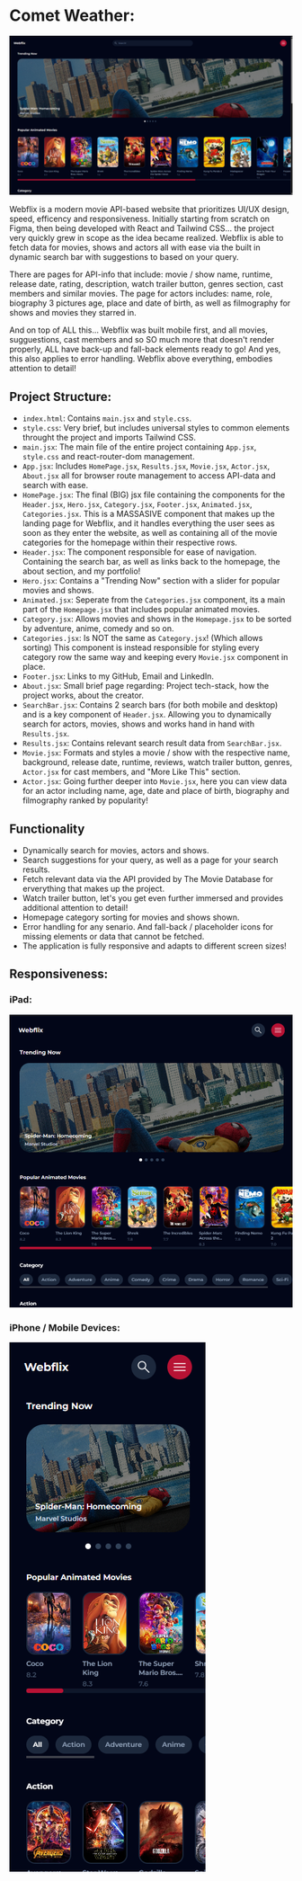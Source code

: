 # Comet Weather:
![1917x1080](src/assets/webflixDesktop.png)

Webflix is a modern movie API-based website that prioritizes UI/UX design, speed, efficency and responsiveness. Initially starting from scratch on Figma, then being developed with React and Tailwind CSS... the project very quickly grew in scope as the idea became realized. Webflix is able to fetch data for movies, shows and actors all with ease via the built in dynamic search bar with suggestions to based on your query.

There are pages for API-info that include: movie / show name, runtime, release date, rating, description, watch trailer button, genres section, cast members and similar movies. The page for actors includes: name, role, biography 3 pictures age, place and date of birth, as well as filmography for shows and movies they starred in. 

And on top of ALL this... Webflix was built mobile first, and all movies, sugguestions, cast members and so SO much more that doesn't render properly, ALL have back-up and fall-back elements ready to go! And yes, this also applies to error handling. Webflix above everything, embodies attention to detail! 

## Project Structure:
- `index.html`: Contains `main.jsx` and `style.css`.
- `style.css`: Very brief, but includes universal styles to common elements throught the project and imports Tailwind CSS.
- `main.jsx`: The main file of the entire project containing `App.jsx`, `style.css` and react-router-dom management.
- `App.jsx`: Includes `HomePage.jsx`, `Results.jsx`, `Movie.jsx`, `Actor.jsx`, `About.jsx` all for browser route management to access API-data and search with ease.
- `HomePage.jsx`: The final (BIG) jsx file containing the components for the `Header.jsx`, `Hero.jsx`, `Category.jsx`, `Footer.jsx`, `Animated.jsx`, `Categories.jsx`. This is a MASSASIVE component that makes up the landing page for Webflix, and it handles everything the user sees as soon as they enter the website, as well as containing all of the movie categories for the homepage within their respective rows.
- `Header.jsx`: The component responsible for ease of navigation. Containing the search bar, as well as links back to the homepage, the about section, and my portfolio!
- `Hero.jsx`: Contains a "Trending Now" section with a slider for popular movies and shows.
- `Animated.jsx`: Seperate from the `Categories.jsx` component, its a main part of the `Homepage.jsx` that includes popular animated movies.
- `Category.jsx`: Allows movies and shows in the `Homepage.jsx` to be sorted by adventure, anime, comedy and so on.
- `Categories.jsx`: Is NOT the same as `Category.jsx`! (Which allows sorting) This component is instead responsible for styling every category row the same way and keeping every `Movie.jsx` component in place.
- `Footer.jsx`: Links to my GitHub, Email and LinkedIn.
- `About.jsx`: Small brief page regarding: Project tech-stack, how the project works, about the creator.
- `SearchBar.jsx`: Contains 2 search bars (for both mobile and desktop) and is a key component of `Header.jsx`. Allowing you to dynamically search for actors, movies, shows and works hand in hand with `Results.jsx`.
- `Results.jsx`: Contains relevant search result data from `SearchBar.jsx`.
- `Movie.jsx`: Formats and styles a movie / show with the respective name, background, release date, runtime, reviews, watch trailer button, genres, `Actor.jsx` for cast members, and "More Like This" section.
- `Actor.jsx`: Going further deeper into `Movie.jsx`, here you can view data for an actor including name, age, date and place of birth, biography and filmography ranked by popularity!

## Functionality

- Dynamically search for movies, actors and shows.
- Search suggestions for your query, as well as a page for your search results.
- Fetch relevant data via the API provided by The Movie Database for erverything that makes up the project.
- Watch trailer button, let's you get even further immersed and provides additional attention to detail!
- Homepage category sorting for movies and shows shown.
- Error handling for any senario. And fall-back / placeholder icons for missing elements or data that cannot be fetched.
- The application is fully responsive and adapts to different screen sizes!

## Responsiveness: 

### iPad:
![915x946](src/assets/webflixTablet.png)

### iPhone / Mobile Devices:
![349x942](src/assets/webflixMobile.png)
